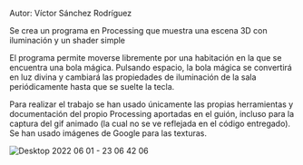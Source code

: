 Autor: Víctor Sánchez Rodríguez

Se crea un programa en Processing que muestra una escena 3D con iluminación y un shader simple

El programa permite moverse libremente por una habitación en la que se encuentra una bola mágica. Pulsando espacio, la bola mágica se convertirá en luz divina y cambiará las propiedades de iluminación de la sala periódicamente hasta que se suelte la tecla.

Para realizar el trabajo se han usado únicamente las propias herramientas y documentación del propio Processing aportadas en el guión, incluso para la captura del gif animado (la cual no se ve reflejada en el código entregado). Se han usado imágenes de Google para las texturas.

![Desktop 2022 06 01 - 23 06 42 06](https://user-images.githubusercontent.com/73181748/171510104-7e10c1e5-9456-46b4-9e9d-761f0ec07b7a.gif)
